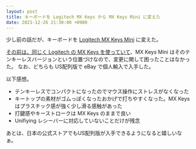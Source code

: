 ```yaml
---
layout: post
title: キーボードを Logitech MX Keys から MX Keys Mini に変えた
date: 2021-12-26 21:30:00 +0900
---
```


少し前の話だが、キーボードを [Logitech MX Keys Mini](https://www.logitech.com/en-us/products/keyboards/mx-keys-mini.920-010473.html) に変えた。

[その前は、同じく Logitech の MX Keys を使っていて](2020-05-16-started-using-mx-keys.md)、MX Keys Mini はそのテンキーレスバージョンという位置づけなので、変更に関して困ったことはなかった。
なお、どちらも US配列版で eBay で個人輸入で入手した。

以下感想。

- テンキーレスでコンパクトになったのでマウス操作にストレスがなくなった
- キートップの素材がゴムっぽくなったおかげで打ちやすくなった。MX Keys はプラスチック感が強く少し滑る感触があった
- 打鍵感やキーストロークは MX Keys のままで良い
- Unifiying レシーバーに対応していないことだけが残念

あとは、日本の公式ストアでもUS配列版が入手できるようになると嬉しいなぁ。
